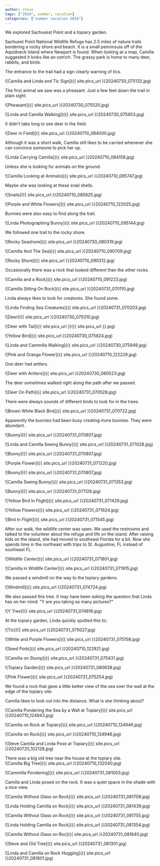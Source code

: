 ```yaml
---
author: steve
tags: ["2024", summer, vacation]
categories: ["summer vacation 2024"]
---
```

We explored Sachuesst Point and a topiary garden.  

Sachuest Point National Wildlife Refuge has 2.5 miles of nature trails bordering a rocky shore and beach. It is a small penninsula off of the Aquidneck Island where Newport is found. When looking at a map, Camilla suggested it looks like an ostrich. The grassy park is home to many deer, rabbits, and birds.  

The entrance to the trail had a sign clearly warning of tics.  

![Camilla and Linda and Tic Sign]({{ site.pics_url }}20240730_075132.jpg)  

The first animal we saw was a pheasant. Just a few feet down the trail in plain sight.  

![Pheasant]({{ site.pics_url }}20240730_075520.jpg)  

![Linda and Camilla Walking](({{ site.pics_url }}20240730_075653.jpg)

It didn't take long to see deer in the field.  

![Deer in Field]({{ site.pics_url }}20240710_084000.jpg)  

Although it was a short walk, Camilla still likes to be carried whenever she can convince someone to pick her up.  

![Linda Carrying Camilla]({{ site.pics_url }}20240710_084158.jpg)  

Unless she is looking for animals on the ground.  

![Camilla Looking at Animals]({{ site.pics_url }}20240710_085747.jpg)  

Maybe she was looking at these snail shells.  

![Snails]({{ site.pics_url }}20240710_085825.jpg)  

![Purple and White Flowers]({{ site.pics_url }}20240710_122025.jpg)  

Bunnies were also easy to find along the trail.  

![Linda Photographing Bunny]({{ site.pics_url }}20240710_095144.jpg)  

We followed one trail to the rocky shore.  

![Rocky Seashore]({{ site.pics_url }}20240730_080319.jpg)  

![Camilla And The Sea]({{ site.pics_url }}20240710_090709.jpg)  

![Rocky Shore]({{ site.pics_url }}20240710_090312.jpg)  

Occasionally there was a rock that looked different than the other rocks.  

![Camilla and a Rock]({{ site.pics_url }}20240710_091223.jpg)  

![Camilla Sitting On Rock]({{ site.pics_url }}20240731_070110.jpg)  

Linda always likes to look for creatures. She found some.  

![Linda Finding Sea Creatures]({{ site.pics_url }}20240731_070203.jpg)  

![Deer]({{ site.pics_url }}20240730_075310.jpg)  

![Deer with Tail]({{ site.pics_url }}({{ site.pics_url }}.jpg)  

![Yellow Bird]({{ site.pics_url }}20240730_075824.jpg)  

![Linda and Cammilla Walking]({{ site.pics_url }}20240730_075949.jpg)  


![Pink and Orange Flower]({{ site.pics_url }}20240710_122229.jpg)  

One deer had antlers.  

![Deer with Antlers]({{ site.pics_url }}20240730_080523.jpg)  

The deer sometimes walked right along the path after we passed.  

![Deer On Path]({{ site.pics_url }}20240731_070528.jpg)  

There were always sounds of different birds to look for in the trees.  

![Brown White Black Bird]({{ site.pics_url }}20240731_070722.jpg)  

Apparently the bunnies had been busy creating more bunnies. They were abundant.  

![Bunny]({{ site.pics_url }}20240731_070807.jpg)  

![Linda and Camilla Seeing Bunny]({{ site.pics_url }}20240731_071028.jpg)  

![Bunny]({{ site.pics_url }}20240731_070807.jpg)  

![Purple Flower]({{ site.pics_url }}20240731_071220.jpg)  

![Bunny]({{ site.pics_url }}20240731_070807.jpg)  

![Camilla Seeing Bunny]({{ site.pics_url }}20240731_071353.jpg)  

![Bunny]({{ site.pics_url }}20240731_071128.jpg)  

![Yellow Bird In Flight]({{ site.pics_url }}20240731_071429.jpg)  

![Yellow Flowers]({{ site.pics_url }}20240731_071624.jpg)  

![Bird In Flight]({{ site.pics_url }}20240731_071545.jpg)  

After our walk, the wildlife center was open. We used the restrooms and talked to the volunteer about the refuge and life on the island. After raising kids on the island, she had moved to southeast Florida for a bit. Now she spends time in the northeast with trips to St. Augustine, FL instead of southeast FL.  

![Wildlife Center]({{ site.pics_url }}20240731_071801.jpg)  

![Camilla in Wildlife Center]({{ site.pics_url }}20240731_071915.jpg)  

We passed a windmill on the way to the topiary gardens.  

![Windmill]({{ site.pics_url }}20240731_074724.jpg)  

We also passed this tree.  It may have been asking the question that Linda has on her mind: "Y are you taking so many pictures?"  

![Y Tree]({{ site.pics_url }}20240731_074816.jpg)  

At the topiary garden, Linda quickly spotted this tic.  

![Tic]({{ site.pics_url }}20240731_075027.jpg)  

![White and Purple Flowers]({{ site.pics_url }}20240731_075158.jpg)  

![Seed Pods]({{ site.pics_url }}20240710_122921.jpg)  

![Camilla on Stump]({{ site.pics_url }}20240731_075431.jpg)  

![Topiary Garden]({{ site.pics_url }}20240731_080638.jpg)  

![Pink Flower]({{ site.pics_url }}20240731_075254.jpg)  

We found a rock that gave a little better view of the sea over the wall at the edge of the topiary site.  

Camilla likes to look out into the distance. What is she thinking about?

![Camilla Pondering the Sea by a Wall at Topiary]({{ site.pics_url }}20240710_124943.jpg)  

![Camilla on Rock at Topiary]({{ site.pics_url }}20240710_124946.jpg)  

![Camilla on Rock]({{ site.pics_url }}20240710_124946.jpg)  

![Steve Camilla and Linda Pose at Topiary]({{ site.pics_url }}20240720_102128.jpg)  

There was a big old tree near the house at the topiary site.  
![Camilla Big Tree]({{ site.pics_url }}20240710_132040.jpg)  

![Cammilla Pondering]({{ site.pics_url }}20240731_081003.jpg)  

Camilla and Linda posed on the rock. It was a quiet space in the shade with a nice view.  

![Camilla Without Glass on Rock]({{ site.pics_url }}20240731_081708.jpg)  

![Linda Holding Camilla on Rock]({{ site.pics_url }}20240731_081439.jpg)  

![Camilla Without Glass on Rock]({{ site.pics_url }}20240731_081755.jpg)  

![Linda Holding Camilla on Rock]({{ site.pics_url }}20240731_081354.jpg)  

![Camilla Without Glass on Roc]({{ site.pics_url }}20240731_081840.jpg)  

![Steve and Old Tree]({{ site.pics_url }}20240731_081301.jpg)  

![Linda and Camilla on Rock Hugging]({{ site.pics_url }}20240731_081601.jpg)  
